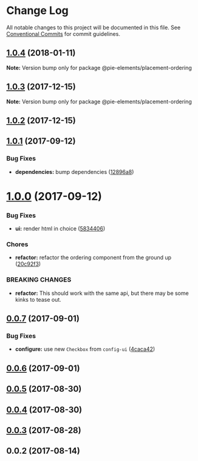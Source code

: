 # Change Log

All notable changes to this project will be documented in this file.
See [Conventional Commits](https://conventionalcommits.org) for commit guidelines.

<a name="1.0.4"></a>
## [1.0.4](https://github.com/PieELements/pie-elements/compare/@pie-elements/placement-ordering@1.0.3...@pie-elements/placement-ordering@1.0.4) (2018-01-11)




**Note:** Version bump only for package @pie-elements/placement-ordering

<a name="1.0.3"></a>
## [1.0.3](https://github.com/PieELements/pie-elements/compare/@pie-elements/placement-ordering@1.0.2...@pie-elements/placement-ordering@1.0.3) (2017-12-15)




**Note:** Version bump only for package @pie-elements/placement-ordering

<a name="1.0.2"></a>
## [1.0.2](https://github.com/PieELements/pie-elements/compare/@pie-elements/placement-ordering@1.0.1...@pie-elements/placement-ordering@1.0.2) (2017-12-15)




<a name="1.0.1"></a>
## [1.0.1](https://github.com/PieELements/pie-elements/compare/@pie-elements/placement-ordering@1.0.0...@pie-elements/placement-ordering@1.0.1) (2017-09-12)


### Bug Fixes

* **dependencies:** bump dependencies ([12896a8](https://github.com/PieELements/pie-elements/commit/12896a8))




<a name="1.0.0"></a>
# [1.0.0](https://github.com/PieELements/pie-elements/compare/@pie-elements/placement-ordering@0.0.7...@pie-elements/placement-ordering@1.0.0) (2017-09-12)


### Bug Fixes

* **ui:** render html in choice ([5834406](https://github.com/PieELements/pie-elements/commit/5834406))


### Chores

* **refactor:** refactor the ordering component from the ground up ([20c92f3](https://github.com/PieELements/pie-elements/commit/20c92f3))


### BREAKING CHANGES

* **refactor:** This should work with the same api, but there may be some kinks to tease out.




<a name="0.0.7"></a>
## [0.0.7](https://github.com/PieELements/pie-elements/compare/@pie-elements/placement-ordering@0.0.6...@pie-elements/placement-ordering@0.0.7) (2017-09-01)


### Bug Fixes

* **configure:** use new `Checkbox` from `config-ui` ([4caca42](https://github.com/PieELements/pie-elements/commit/4caca42))




<a name="0.0.6"></a>
## [0.0.6](https://github.com/PieELements/pie-elements/compare/@pie-elements/placement-ordering@0.0.5...@pie-elements/placement-ordering@0.0.6) (2017-09-01)




<a name="0.0.5"></a>
## [0.0.5](https://github.com/PieELements/pie-elements/compare/@pie-elements/placement-ordering@0.0.4...@pie-elements/placement-ordering@0.0.5) (2017-08-30)




<a name="0.0.4"></a>
## [0.0.4](https://github.com/PieELements/pie-elements/compare/@pie-elements/placement-ordering@0.0.3...@pie-elements/placement-ordering@0.0.4) (2017-08-30)




<a name="0.0.3"></a>
## [0.0.3](https://github.com/PieELements/pie-elements/compare/@pie-elements/placement-ordering@0.0.2...@pie-elements/placement-ordering@0.0.3) (2017-08-28)




<a name="0.0.2"></a>
## 0.0.2 (2017-08-14)
